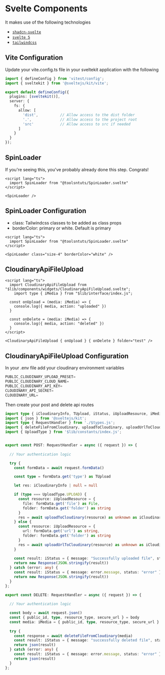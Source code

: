 # Svelte Components

It makes use of the following technologies
- [`shadcn-svelte`](https://next.shadcn-svelte.com/)
- [`svelte 5`](https://svelte.dev/)
- [`tailwindcss`](https://tailwindcss.com/)


## Vite Configuration
Update your vite.config.ts file in your sveltekit application with the following

```typescript
import { defineConfig } from 'vitest/config';
import { sveltekit } from '@sveltejs/kit/vite';

export default defineConfig({
  plugins: [sveltekit()],
  server: {
    fs: {
      allow: [
        'dist',          // Allow access to the dist folder
        '.',             // Allow access to the project root
        'src'            // Allow access to src if needed
      ]
    }
  }
});
```

## SpinLoader

If you're seeing this, you've probably already done this step. Congrats!

```svelte
<script lang="ts">
  import SpinLoader from "@toolsntuts/SpinLoader.svelte"
</script>

<SpinLoader />
```

## SpinLoader Configuration

- class: Tailwindcss classes to be added as class props
- borderColor: primary or white. Default is primary

```svelte
<script lang="ts">
  import SpinLoader from "@toolsntuts/SpinLoader.svelte"
</script>

<SpinLoader class="size-4" borderColor="white" />
```

## CloudinaryApiFileUpload

```svelte
<script lang="ts">
  import CloudinaryApiFileUpload from "$lib/components/widgets/CloudinaryApiFileUpload.svelte";
	import type { iMedia } from "$lib/interface/index.js";

  const onUpload = (media: iMedia) => {
    console.log({ media, action: "uploaded" })
  }

  const onDelete = (media: iMedia) => {
    console.log({ media, action: "deleted" })
  }
</script>

<CloudinaryApiFileUpload { onUpload } { onDelete } folder="test" />
```

## CloudinaryApiFileUpload Configuration

In your .env file add your cloudinary environment variables

```typescript
PUBLIC_CLOUDINARY_UPLOAD_PRESET=
PUBLIC_CLOUDINARY_CLOUD_NAME=
PUBLIC_CLOUDINARY_API_KEY=
CLOUDINARY_API_SECRET=
CLOUDINARY_URL=
```

Then create your post and delete api routes

```typescript
import type { iCloudinaryInfo, TUpload, iStatus, iUploadResource, iMedia } from '$lib/interface/index.js';
import { json } from '@sveltejs/kit';
import type { RequestHandler } from './$types.js';
import { deleteFileFromCloudinary, uploadToCloudinary, uploadUrlToCloudinary } from '$lib/server/index.js';
import { UploadType } from '$lib/constants/index.js';


export const POST: RequestHandler = async ({ request }) => {
  
  // Your authentication logic

  try {
    const formData = await request.formData()

    const type = formData.get('type') as TUpload

    let res: iCloudinaryInfo | null = null

    if (type === UploadType.UPLOAD) {
      const resource: iUploadResource = {
        file: formData.get('file') as File,
        folder: formData.get('folder') as string
      }
      res = await uploadToCloudinary(resource) as unknown as iCloudinaryInfo
    } else { 
      const resource: iUploadResource = {
        url: formData.get('url') as string,
        folder: formData.get('folder') as string
      }
      res = await uploadUrlToCloudinary(resource) as unknown as iCloudinaryInfo
    }
    
    const result: iStatus = { message: "Successfully uploaded file", status: "success", data: res }
    return new Response(JSON.stringify(result))
  } catch (error: any) {
    const result: iStatus = { message: error.message, status: "error" }
    return new Response(JSON.stringify(result))
  }
};

export const DELETE: RequestHandler = async ({ request }) => {
  
  // Your authentication logic

  const body = await request.json()
  const { public_id, type, resource_type, secure_url } = body
  const media: iMedia = { public_id, type, resource_type, secure_url }
  
  try {
    const response = await deleteFileFromCloudinary(media)
    const result: iStatus = { message: "successfully deleted file", status: "success", data: response }
    return json(result)
  } catch (error: any) {
    const result: iStatus = { message: error.message, status: "error" }
    return json(result)
  }
};
```